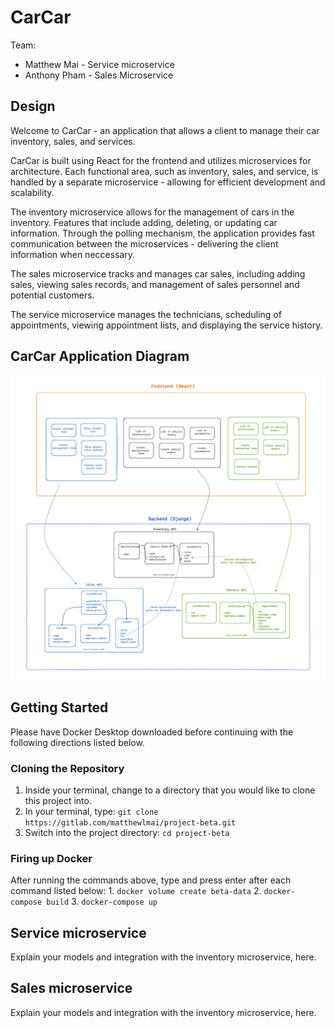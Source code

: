 # CarCar

Team:

* Matthew Mai - Service microservice
* Anthony Pham - Sales Microservice

## Design

Welcome to CarCar - an application that allows a client to manage their car inventory, sales, and services.

CarCar is built using React for the frontend and utilizes microservices for architecture. Each functional area, such as inventory, sales, and service, is handled by a separate microservice - allowing for efficient development and scalability.

The inventory microservice allows for the management of cars in the inventory. Features that include adding, deleting, or updating car information. Through the polling mechanism, the application provides fast communication between the microservices - delivering the client information when neccessary.

The sales microservice tracks and manages car sales, including adding sales, viewing sales records, and management of sales personnel and potential customers.

The service microservice manages the technicians, scheduling of appointments, viewing appointment lists, and displaying the service history.

## CarCar Application Diagram

![CarCar Application Diagram](project_beta_diagram.png)

## Getting Started

Please have Docker Desktop downloaded before continuing with the following directions listed below.

### Cloning the Repository

1. Inside your terminal, change to a directory that you would like to clone this project into.
2. In your terminal, type: ```git clone https://gitlab.com/matthewlmai/project-beta.git```
3. Switch into the project directory: ```cd project-beta```

### Firing up Docker

After running the commands above, type and press enter after each command listed below:
    1. ```docker volume create beta-data```
    2. ```docker-compose build```
    3. ```docker-compose up```


## Service microservice

Explain your models and integration with the inventory
microservice, here.

## Sales microservice

Explain your models and integration with the inventory
microservice, here.
